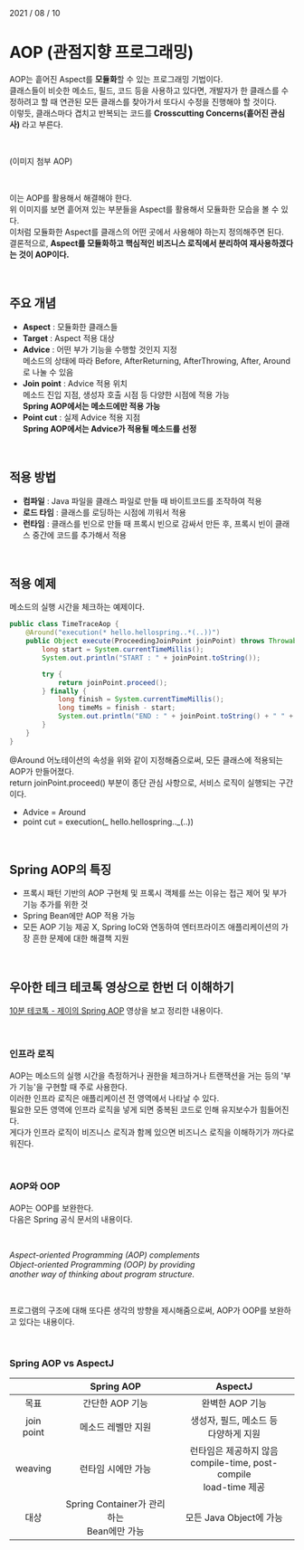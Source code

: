 2021 / 08 / 10

# AOP (관점지향 프로그래밍)

AOP는 흩어진 Aspect를 **모듈화**할 수 있는 프로그래밍 기법이다.  
클래스들이 비슷한 메소드, 필드, 코드 등을 사용하고 있다면, 개발자가 한 클래스를 수정하려고 할 때 연관된 모든 클래스를 찾아가서 또다시 수정을 진행해야 할 것이다.  
이렇듯, 클래스마다 겹치고 반복되는 코드를 **Crosscutting Concerns(흩어진 관심사)** 라고 부른다.

</br>

(이미지 첨부 AOP)

</br>

이는 AOP를 활용해서 해결해야 한다.  
위 이미지를 보면 흩어져 있는 부분들을 Aspect를 활용해서 모듈화한 모습을 볼 수 있다.  
이처럼 모듈화한 Aspect를 클래스의 어떤 곳에서 사용해야 하는지 정의해주면 된다.  
결론적으로, **Aspect를 모듈화하고 핵심적인 비즈니스 로직에서 분리하여 재사용하겠다는 것이 AOP이다.**

</br>

## 주요 개념

- **Aspect** : 모듈화한 클래스들
- **Target** : Aspect 적용 대상
- **Advice** : 어떤 부가 기능을 수행할 것인지 지정  
  메소드의 상태에 따라 Before, AfterReturning, AfterThrowing, After, Around로 나눌 수 있음
- **Join point** : Advice 적용 위치  
  메소드 진입 지점, 생성자 호출 시점 등 다양한 시점에 적용 가능  
  **Spring AOP에서는 메소드에만 적용 가능**
- **Point cut** : 실제 Advice 적용 지점  
  **Spring AOP에서는 Advice가 적용될 메소드를 선정**

</br>

## 적용 방법

- **컴파일** : Java 파일을 클래스 파일로 만들 때 바이트코드를 조작하여 적용
- **로드 타임** : 클래스를 로딩하는 시점에 끼워서 적용
- **런타임** : 클래스를 빈으로 만들 때 프록시 빈으로 감싸서 만든 후, 프록시 빈이 클래스 중간에 코드를 추가해서 적용

</br>

## 적용 예제

메소드의 실행 시간을 체크하는 예제이다.

```java
public class TimeTraceAop {
    @Around("execution(* hello.hellospring..*(..))")
    public Object execute(ProceedingJoinPoint joinPoint) throws Throwable {
        long start = System.currentTimeMillis();
        System.out.println("START : " + joinPoint.toString());

        try {
            return joinPoint.proceed();
        } finally {
            long finish = System.currentTimeMillis();
            long timeMs = finish - start;
            System.out.println("END : " + joinPoint.toString() + " " + timeMs + "ms");
        }
    }
}
```

@Around 어노테이션의 속성을 위와 같이 지정해줌으로써, 모든 클래스에 적용되는 AOP가 만들어졌다.  
return joinPoint.proceed() 부분이 종단 관심 사항으로, 서비스 로직이 실행되는 구간이다.

- Advice = Around
- point cut = execution(_ hello.hellospring.._(..))

</br>

## Spring AOP의 특징

- 프록시 패턴 기반의 AOP 구현체 및 프록시 객체를 쓰는 이유는 접근 제어 및 부가 기능 추가를 위한 것
- Spring Bean에만 AOP 적용 가능
- 모든 AOP 기능 제공 X, Spring IoC와 연동하여 엔터프라이즈 애플리케이션의 가장 흔한 문제에 대한 해결책 지원

</br>

## 우아한 테크 테코톡 영상으로 한번 더 이해하기

[10분 테코톡 - 제이의 Spring AOP](https://www.youtube.com/watch?v=Hm0w_9ngDpM&t=2s&ab_channel=%EC%9A%B0%EC%95%84%ED%95%9CTech) 영상을 보고 정리한 내용이다.

</br>

### 인프라 로직

AOP는 메소드의 실행 시간을 측정하거나 권한을 체크하거나 트랜잭션을 거는 등의 '부가 기능'을 구현할 때 주로 사용한다.  
이러한 인프라 로직은 애플리케이션 전 영역에서 나타날 수 있다.  
필요한 모든 영역에 인프라 로직을 넣게 되면 중복된 코드로 인해 유지보수가 힘들어진다.  
게다가 인프라 로직이 비즈니스 로직과 함께 있으면 비즈니스 로직을 이해하기가 까다로워진다.

</br>

### AOP와 OOP

AOP는 OOP를 보완한다.  
다음은 Spring 공식 문서의 내용이다.

</br>

_Aspect-oriented Programming (AOP) complements_  
_Object-oriented Programming (OOP) by providing_  
_another way of thinking about program structure._

</br>

프로그램의 구조에 대해 또다른 생각의 방향을 제시해줌으로써, AOP가 OOP를 보완하고 있다는 내용이다.

</br>

### Spring AOP vs AspectJ

|            |                  Spring AOP                   |                                 AspectJ                                  |
| :--------: | :-------------------------------------------: | :----------------------------------------------------------------------: |
|    목표    |                간단한 AOP 기능                |                             완벽한 AOP 기능                              |
| join point |              메소드 레벨만 지원               |                생성자, 필드, 메소드 등</br>다양하게 지원                 |
|  weaving   |              런타임 시에만 가능               | 런타임은 제공하지 않음</br>compile-time, post-compile</br>load-time 제공 |
|    대상    | Spring Container가 관리하는</br>Bean에만 가능 |                         모든 Java Object에 가능                          |
